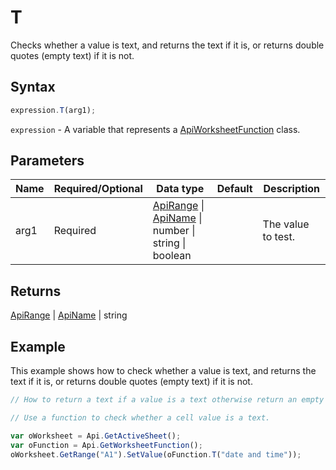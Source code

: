 # T

Checks whether a value is text, and returns the text if it is, or returns double quotes (empty text) if it is not.

## Syntax

```javascript
expression.T(arg1);
```

`expression` - A variable that represents a [ApiWorksheetFunction](../ApiWorksheetFunction.md) class.

## Parameters

| **Name** | **Required/Optional** | **Data type** | **Default** | **Description** |
| ------------- | ------------- | ------------- | ------------- | ------------- |
| arg1 | Required | [ApiRange](../../ApiRange/ApiRange.md) \| [ApiName](../../ApiName/ApiName.md) \| number \| string \| boolean |  | The value to test. |

## Returns

[ApiRange](../../ApiRange/ApiRange.md) \| [ApiName](../../ApiName/ApiName.md) \| string

## Example

This example shows how to check whether a value is text, and returns the text if it is, or returns double quotes (empty text) if it is not.

```javascript editor-xlsx
// How to return a text if a value is a text otherwise return an empty string.

// Use a function to check whether a cell value is a text.

var oWorksheet = Api.GetActiveSheet();
var oFunction = Api.GetWorksheetFunction();
oWorksheet.GetRange("A1").SetValue(oFunction.T("date and time"));
```
